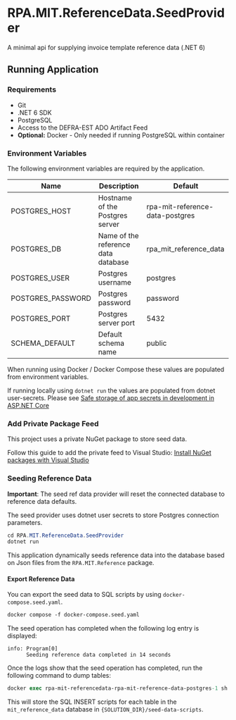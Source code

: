 # RPA.MIT.ReferenceData.SeedProvider
A minimal api for supplying invoice template reference data (.NET 6)

## Running Application
### Requirements
* Git
* .NET 6 SDK
* PostgreSQL
* Access to the DEFRA-EST ADO Artifact Feed
* **Optional:** Docker - Only needed if running PostgreSQL within container

### Environment Variables
The following environment variables are required by the application.

| Name              	| Description                         	| Default                         	|
|-------------------	|-------------------------------------	|---------------------------------	|
| POSTGRES_HOST     	| Hostname of the Postgres server     	| rpa-mit-reference-data-postgres 	|
| POSTGRES_DB       	| Name of the reference data database 	| rpa_mit_reference_data          	|
| POSTGRES_USER     	| Postgres username                   	| postgres                        	|
| POSTGRES_PASSWORD 	| Postgres password                   	| password                        	|
| POSTGRES_PORT     	| Postgres server port                	| 5432                            	|
| SCHEMA_DEFAULT    	| Default schema name                 	| public                          	|

When running using Docker / Docker Compose these values are populated from environment variables.

If running locally using `dotnet run` the values are populated from dotnet user-secrets. Please see [Safe storage of app secrets in development in ASP.NET Core](https://learn.microsoft.com/en-us/aspnet/core/security/app-secrets?view=aspnetcore-6.0&tabs=windows)

### Add Private Package Feed
This project uses a private NuGet package to store seed data.

Follow this guide to add the private feed to Visual Studio:
[Install NuGet packages with Visual Studio](https://learn.microsoft.com/en-us/azure/devops/artifacts/nuget/consume?view=azure-devops&tabs=windows)

### Seeding Reference Data
**Important**: The seed ref data provider will reset the connected database to reference data defaults.

The seed provider uses dotnet user secrets to store Postgres connection parameters.
```cs
cd RPA.MIT.ReferenceData.SeedProvider
dotnet run
```

This application dynamically seeds reference data into the database based on Json files from the `RPA.MIT.Reference` package.

#### Export Reference Data
You can export the seed data to SQL scripts by using `docker-compose.seed.yaml`.

```ps
docker compose -f docker-compose.seed.yaml
```

The seed operation has completed when the following log entry is displayed:
```log
info: Program[0]
      Seeding reference data completed in 14 seconds
```

Once the logs show that the seed operation has completed, run the following command to dump tables:
```ps
docker exec rpa-mit-referencedata-rpa-mit-reference-data-postgres-1 sh /home/postgres/extract-seed-data.sh
```

This will store the SQL INSERT scripts for each table in the `mit_reference_data` database in `{SOLUTION_DIR}/seed-data-scripts`.

